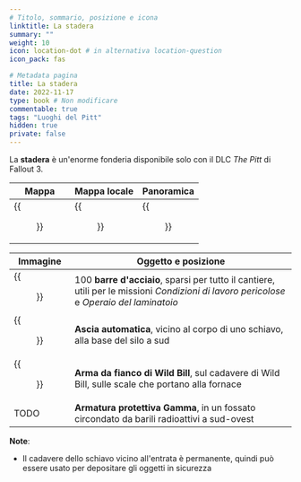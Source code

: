 ```yaml
---
# Titolo, sommario, posizione e icona
linktitle: La stadera
summary: ""
weight: 10
icon: location-dot # in alternativa location-question
icon_pack: fas

# Metadata pagina
title: La stadera
date: 2022-11-17
type: book # Non modificare
commentable: true
tags: "Luoghi del Pitt"
hidden: true
private: false 
---
```


<div class="fo3">

La **stadera** è un'enorme fonderia disponibile solo con il DLC *The Pitt* di Fallout 3.

| Mappa | Mappa locale | Panoramica |
| ----- | ------------ | ---------- |
|  {{<figure src="fo3/Steel_Yard_loc.webp">}}     |   {{<figure src="fo3/Pitt_steelyard_loc_map.webp">}}           | {{<figure src="fo3/Pitt_steelyard_panorama.webp">}}           | 

| Immagine                              | Oggetto e posizione                                                                                                                       |
| ------------------------------------- | ----------------------------------------------------------------------------------------------------------------------------------------- |
| {{<figure src="fo3/Pitt_steelyard_steel_ingots.webp">}} | 100 **barre d'acciaio**, sparsi per tutto il cantiere, utili per le missioni *Condizioni di lavoro pericolose* e *Operaio del laminatoio* |
| {{<figure src="fo3/Fo3TP_auto_axe_steelyard.webp">}}    | **Ascia automatica**, vicino al corpo di uno schiavo, alla base del silo a sud                                                            |
| {{<figure src="fo3/Wild_Bill.webp">}}                   | **Arma da fianco di Wild Bill**, sul cadavere di Wild Bill, sulle scale che portano alla fornace                                          |
| TODO                                  | **Armatura protettiva Gamma**, in un fossato circondato da barili radioattivi a sud-ovest                                                 | 


**Note**:
- Il cadavere dello schiavo vicino all'entrata è permanente, quindi può essere usato per depositare gli oggetti in sicurezza

</div>

